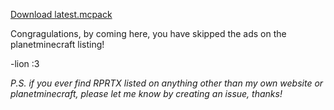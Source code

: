 [Download latest.mcpack](https://github.com/Lioncat6/rprtxd/raw/main/RPRTX_Latest.mcpack)

Congragulations, by coming here, you have skipped the ads on the planetminecraft listing!

-lion :3


_P.S. if you ever find RPRTX listed on anything other than my own website or planetminecraft, please let me know by creating an issue, thanks!_
